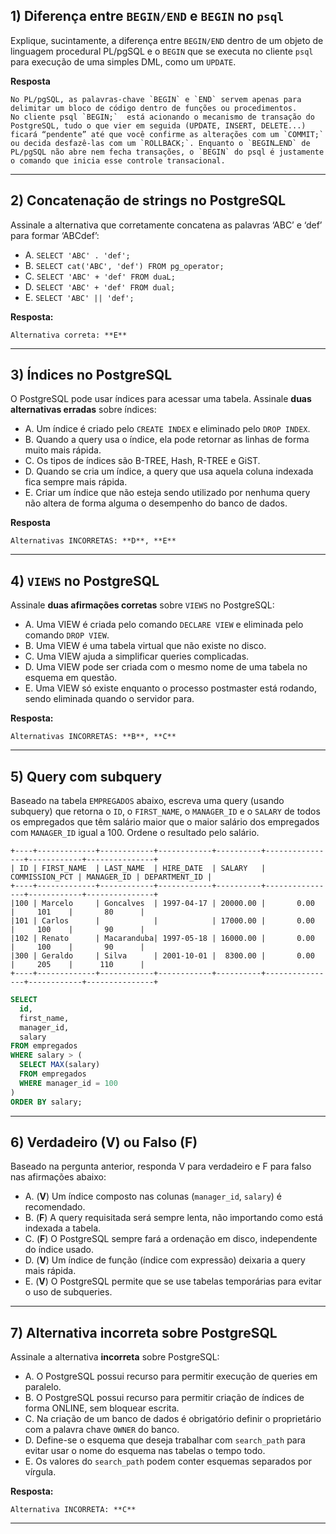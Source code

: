 ## 1) Diferença entre `BEGIN/END` e `BEGIN` no `psql`

Explique, sucintamente, a diferença entre `BEGIN/END` dentro de um objeto de linguagem procedural PL/pgSQL e o `BEGIN` que se executa no cliente `psql` para execução de uma simples DML, como um `UPDATE`.

**Resposta**

    No PL/pgSQL, as palavras-chave `BEGIN` e `END` servem apenas para delimitar um bloco de código dentro de funções ou procedimentos.
    No cliente psql `BEGIN;`  está acionando o mecanismo de transação do PostgreSQL, tudo o que vier em seguida (UPDATE, INSERT, DELETE...) ficará “pendente” até que você confirme as alterações com um `COMMIT;` ou decida desfazê-las com um `ROLLBACK;`. Enquanto o `BEGIN…END` de PL/pgSQL não abre nem fecha transações, o `BEGIN` do psql é justamente o comando que inicia esse controle transacional.

---

## 2) Concatenação de strings no PostgreSQL

Assinale a alternativa que corretamente concatena as palavras ‘ABC’ e ‘def’ para formar ‘ABCdef’:

- A. `SELECT 'ABC' . 'def';`
- B. `SELECT cat('ABC', 'def') FROM pg_operator;`
- C. `SELECT 'ABC' + 'def' FROM duaL;`
- D. `SELECT 'ABC' + 'def' FROM dual;`
- E. `SELECT 'ABC' || 'def';`

**Resposta:**

    Alternativa correta: **E**

---

## 3) Índices no PostgreSQL

O PostgreSQL pode usar índices para acessar uma tabela. Assinale **duas alternativas erradas** sobre índices:

- A. Um índice é criado pelo `CREATE INDEX` e eliminado pelo `DROP INDEX`.
- B. Quando a query usa o índice, ela pode retornar as linhas de forma muito mais rápida.
- C. Os tipos de índices são B-TREE, Hash, R-TREE e GiST.
- D. Quando se cria um índice, a query que usa aquela coluna indexada fica sempre mais rápida.
- E. Criar um índice que não esteja sendo utilizado por nenhuma query não altera de forma alguma o desempenho do banco de dados.

**Resposta**

    Alternativas INCORRETAS: **D**, **E**

---

## 4) `VIEWS` no PostgreSQL

Assinale **duas afirmações corretas** sobre `VIEWS` no PostgreSQL:

- A. Uma VIEW é criada pelo comando `DECLARE VIEW` e eliminada pelo comando `DROP VIEW`.
- B. Uma VIEW é uma tabela virtual que não existe no disco.
- C. Uma VIEW ajuda a simplificar queries complicadas.
- D. Uma VIEW pode ser criada com o mesmo nome de uma tabela no esquema em questão.
- E. Uma VIEW só existe enquanto o processo postmaster está rodando, sendo eliminada quando o servidor para.


**Resposta:**

    Alternativas INCORRETAS: **B**, **C**
---

## 5) Query com subquery

Baseado na tabela `EMPREGADOS` abaixo, escreva uma query (usando subquery) que retorna o `ID`, o `FIRST_NAME`, o `MANAGER_ID` e o `SALARY` de todos os empregados que têm salário maior que o maior salário dos empregados com `MANAGER_ID` igual a 100. Ordene o resultado pelo salário.

```
+----+-------------+------------+------------+----------+----------------+------------+---------------+
| ID | FIRST_NAME  | LAST_NAME  | HIRE_DATE  | SALARY   | COMMISSION_PCT | MANAGER_ID | DEPARTMENT_ID |
+----+-------------+------------+------------+----------+----------------+------------+---------------+
|100 | Marcelo     | Goncalves  | 1997-04-17 | 20000.00 |       0.00     |     101    |       80      |
|101 | Carlos      |            |            | 17000.00 |       0.00     |     100    |       90      |
|102 | Renato      | Macaranduba| 1997-05-18 | 16000.00 |       0.00     |     100    |       90      |
|300 | Geraldo     | Silva      | 2001-10-01 |  8300.00 |       0.00     |     205    |      110      |
+----+-------------+------------+------------+----------+----------------+------------+---------------+
```
```sql
SELECT
  id,
  first_name,
  manager_id,
  salary
FROM empregados
WHERE salary > (
  SELECT MAX(salary)
  FROM empregados
  WHERE manager_id = 100
)
ORDER BY salary;
```


---

## 6) Verdadeiro (V) ou Falso (F)

Baseado na pergunta anterior, responda V para verdadeiro e F para falso nas afirmações abaixo:

- A. (**V**) Um índice composto nas colunas (`manager_id`, `salary`) é recomendado.
- B. (**F**) A query requisitada será sempre lenta, não importando como está indexada a tabela.
- C. (**F**) O PostgreSQL sempre fará a ordenação em disco, independente do índice usado.
- D. (**V**) Um índice de função (índice com expressão) deixaria a query mais rápida.
- E. (**V**) O PostgreSQL permite que se use tabelas temporárias para evitar o uso de subqueries.

---

## 7) Alternativa incorreta sobre PostgreSQL

Assinale a alternativa **incorreta** sobre PostgreSQL:

- A. O PostgreSQL possui recurso para permitir execução de queries em paralelo.
- B. O PostgreSQL possui recurso para permitir criação de índices de forma ONLINE, sem bloquear escrita.
- C. Na criação de um banco de dados é obrigatório definir o proprietário com a palavra chave `OWNER` do banco.
- D. Define-se o esquema que deseja trabalhar com `search_path` para evitar usar o nome do esquema nas tabelas o tempo todo.
- E. Os valores do `search_path` podem conter esquemas separados por vírgula.

**Resposta:** 

    Alternativa INCORRETA: **C**
---